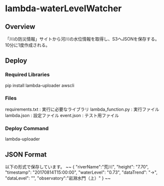 # lambda-waterLevelWatcher

## Overview
「川の防災情報」サイトから河川の水位情報を取得し、S3へJSONを保存する。
10分に1度作成される。

## Deploy
### Required Libraries
pip install lambda-uploader awscli

### Files
requirements.txt : 実行に必要なライブラリ
lambda_function.py : 実行ファイル
lambda.json : 設定ファイル
event.json : テスト用ファイル

### Deploy Command
lambda-uploader

## JSON Format
以下の形式で保存しています。
~~
{
  "riverName":"荒川",
  "height": "7.70",
  "timestamp": "20170814T15:00:00",
  "waterLevel": "0.73",
  "dataTrend": "→",
  "dataLevel": "",
  "observatory":"岩淵水門（上）"
}
~~
